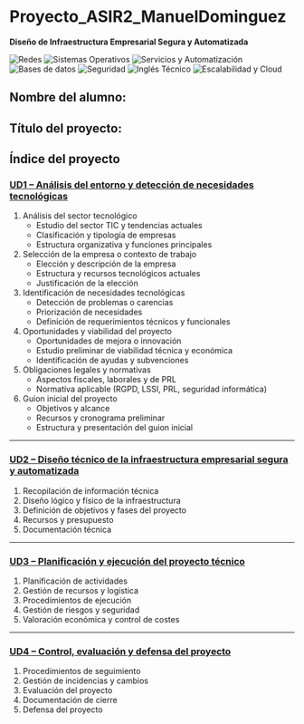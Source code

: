 # Proyecto_ASIR2_ManuelDominguez

**Diseño de Infraestructura Empresarial Segura y Automatizada**

![Redes](https://img.shields.io/badge/Redes-SRI-blue)
![Sistemas Operativos](https://img.shields.io/badge/SO-ASO-orange)
![Servicios y Automatización](https://img.shields.io/badge/SAD%20%2F%20IAW-lightblue)
![Bases de datos](https://img.shields.io/badge/SGBD-MySQL%20%2F%20PostgreSQL-green)
![Seguridad](https://img.shields.io/badge/Seguridad-IPE2-red)
![Inglés Técnico](https://img.shields.io/badge/Inglés-INGLÉS-yellow)
![Escalabilidad y Cloud](https://img.shields.io/badge/Infraestructura-Cloud%20%26%20Escalable-purple)

## Nombre del alumno:
## Título del proyecto:

## Índice del proyecto

### [UD1 – Análisis del entorno y detección de necesidades tecnológicas](./UD1/ud1.md)
1. Análisis del sector tecnológico  
   - Estudio del sector TIC y tendencias actuales  
   - Clasificación y tipología de empresas  
   - Estructura organizativa y funciones principales  
2. Selección de la empresa o contexto de trabajo  
   - Elección y descripción de la empresa  
   - Estructura y recursos tecnológicos actuales  
   - Justificación de la elección  
3. Identificación de necesidades tecnológicas  
   - Detección de problemas o carencias  
   - Priorización de necesidades  
   - Definición de requerimientos técnicos y funcionales  
4. Oportunidades y viabilidad del proyecto  
   - Oportunidades de mejora o innovación  
   - Estudio preliminar de viabilidad técnica y económica  
   - Identificación de ayudas y subvenciones  
5. Obligaciones legales y normativas  
   - Aspectos fiscales, laborales y de PRL  
   - Normativa aplicable (RGPD, LSSI, PRL, seguridad informática)  
6. Guion inicial del proyecto  
   - Objetivos y alcance  
   - Recursos y cronograma preliminar  
   - Estructura y presentación del guion inicial  

---

### [UD2 – Diseño técnico de la infraestructura empresarial segura y automatizada](./UD2/ud2.md)
1. Recopilación de información técnica  
2. Diseño lógico y físico de la infraestructura  
3. Definición de objetivos y fases del proyecto  
4. Recursos y presupuesto  
5. Documentación técnica  

---

### [UD3 – Planificación y ejecución del proyecto técnico](./UD3/ud3.md)
1. Planificación de actividades  
2. Gestión de recursos y logística  
3. Procedimientos de ejecución  
4. Gestión de riesgos y seguridad  
5. Valoración económica y control de costes  

---

### [UD4 – Control, evaluación y defensa del proyecto](./UD4/ud4.md)
1. Procedimientos de seguimiento  
2. Gestión de incidencias y cambios  
3. Evaluación del proyecto  
4. Documentación de cierre  
5. Defensa del proyecto  
